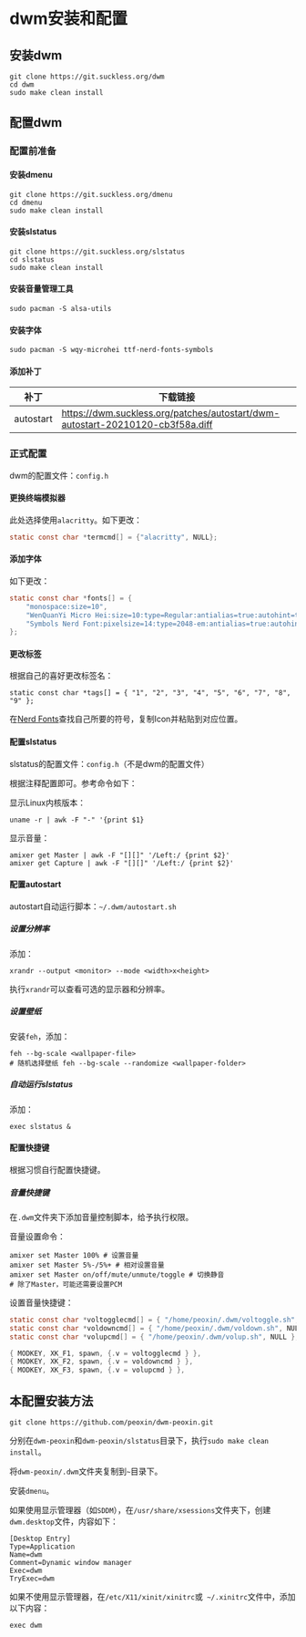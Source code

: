 # dwm安装和配置

## 安装dwm

```shell
git clone https://git.suckless.org/dwm
cd dwm
sudo make clean install
```

## 配置dwm

### 配置前准备

#### 安装dmenu

```shell
git clone https://git.suckless.org/dmenu
cd dmenu
sudo make clean install
```

#### 安装slstatus

```shell
git clone https://git.suckless.org/slstatus
cd slstatus
sudo make clean install
```

#### 安装音量管理工具

```shell
sudo pacman -S alsa-utils
```

#### 安装字体

```shell
sudo pacman -S wqy-microhei ttf-nerd-fonts-symbols
```

#### 添加补丁

| 补丁      | 下载链接                                                     |
| --------- | ------------------------------------------------------------ |
| autostart | https://dwm.suckless.org/patches/autostart/dwm-autostart-20210120-cb3f58a.diff |

### 正式配置

dwm的配置文件：`config.h`

#### 更换终端模拟器

此处选择使用`alacritty`。如下更改：

```c
static const char *termcmd[] = {"alacritty", NULL};
```

#### 添加字体

如下更改：

```c
static const char *fonts[] = {
	"monospace:size=10",
	"WenQuanYi Micro Hei:size=10:type=Regular:antialias=true:autohint=true",
	"Symbols Nerd Font:pixelsize=14:type=2048-em:antialias=true:autohint=true"
};
```

#### 更改标签

根据自己的喜好更改标签名：

```
static const char *tags[] = { "1", "2", "3", "4", "5", "6", "7", "8", "9" };
```

在[Nerd Fonts](https://www.nerdfonts.com/cheat-sheet)查找自己所要的符号，复制Icon并粘贴到对应位置。

#### 配置slstatus

slstatus的配置文件：`config.h`（不是dwm的配置文件）

根据注释配置即可。参考命令如下：

显示Linux内核版本：

```shell
uname -r | awk -F "-" '{print $1}
```

显示音量：
```shell
amixer get Master | awk -F "[][]" '/Left:/ {print $2}'
amixer get Capture | awk -F "[][]" '/Left:/ {print $2}'
```

#### 配置autostart

autostart自动运行脚本：`~/.dwm/autostart.sh`

##### 设置分辨率

添加：

```shell
xrandr --output <monitor> --mode <width>x<height>
```

执行`xrandr`可以查看可选的显示器和分辨率。

##### 设置壁纸

安装`feh`，添加：

```shell
feh --bg-scale <wallpaper-file>
# 随机选择壁纸 feh --bg-scale --randomize <wallpaper-folder>
```

##### 自动运行slstatus

添加：

```shell
exec slstatus &
```

#### 配置快捷键

根据习惯自行配置快捷键。

##### 音量快捷键

在`.dwm`文件夹下添加音量控制脚本，给予执行权限。

音量设置命令：

```shell
amixer set Master 100% # 设置音量
amixer set Master 5%-/5%+ # 相对设置音量
amixer set Master on/off/mute/unmute/toggle # 切换静音
# 除了Master，可能还需要设置PCM
```

设置音量快捷键：

```c
static const char *voltogglecmd[] = { "/home/peoxin/.dwm/voltoggle.sh", NULL };
static const char *voldowncmd[] = { "/home/peoxin/.dwm/voldown.sh", NULL };
static const char *volupcmd[] = { "/home/peoxin/.dwm/volup.sh", NULL };

{ MODKEY, XK_F1, spawn, {.v = voltogglecmd } },
{ MODKEY, XK_F2, spawn, {.v = voldowncmd } },
{ MODKEY, XK_F3, spawn, {.v = volupcmd } },
```

## 本配置安装方法

```shell
git clone https://github.com/peoxin/dwm-peoxin.git
```

分别在`dwm-peoxin`和`dwm-peoxin/slstatus`目录下，执行`sudo make clean install`。

将`dwm-peoxin/.dwm`文件夹复制到`~`目录下。

安装`dmenu`。

如果使用显示管理器（如`SDDM`），在`/usr/share/xsessions`文件夹下，创建`dwm.desktop`文件，内容如下：

```
[Desktop Entry]
Type=Application
Name=dwm
Comment=Dynamic window manager
Exec=dwm
TryExec=dwm
```

如果不使用显示管理器，在`/etc/X11/xinit/xinitrc`或` ~/.xinitrc`文件中，添加以下内容：

```shell
exec dwm
```

